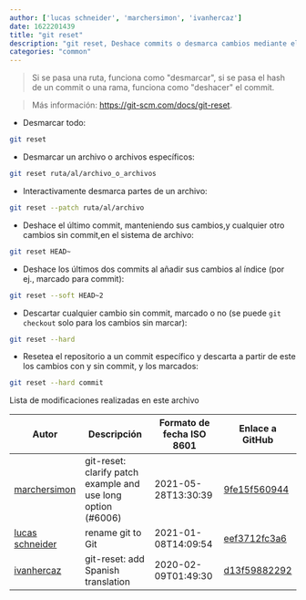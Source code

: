 ```yaml
---
author: ['lucas schneider', 'marchersimon', 'ivanhercaz']
date: 1622201439
title: "git reset"
description: "git reset, Deshace commits o desmarca cambios mediante el reseteo del actual HEAD de Git al estado especificado."
categories: "common"
---
```

> Si se pasa una ruta, funciona como "desmarcar", si se pasa el hash de un commit o una rama, funciona como "deshacer" el commit.

> Más información: <https://git-scm.com/docs/git-reset>.

- Desmarcar todo:

```bash
git reset
```

- Desmarcar un archivo o archivos específicos:

```bash
git reset ruta/al/archivo_o_archivos
```

- Interactivamente desmarca partes de un archivo:

```bash
git reset --patch ruta/al/archivo
```

- Deshace el último commit, manteniendo sus cambios,y cualquier otro cambios sin commit,en el sistema de archivo:

```bash
git reset HEAD~
```

- Deshace los últimos dos commits al añadir sus cambios al índice (por ej., marcado para commit):

```bash
git reset --soft HEAD~2
```

- Descartar cualquier cambio sin commit, marcado o no (se puede `git checkout` solo para los cambios sin marcar):

```bash
git reset --hard
```

- Resetea el repositorio a un commit específico y descarta a partir de este los cambios con y sin commit, y los marcados:

```bash
git reset --hard commit
```
Lista de modificaciones realizadas en este archivo


Autor | Descripción | Formato de fecha ISO 8601 | Enlace a GitHub
------|-----|-----|-----
[marchersimon](mailto:50295997+marchersimon@users.noreply.github.com) | git-reset: clarify patch example and use long option (#6006) | 2021-05-28T13:30:39 | [9fe15f560944](https://github.com/tldr-pages/tldr/commit/9fe15f560944e421629b70d2e1979f65a569036b)
[lucas schneider](mailto:casdpa@gmail.com) | rename git to Git | 2021-01-08T14:09:54 | [eef3712fc3a6](https://github.com/tldr-pages/tldr/commit/eef3712fc3a6a3774384b2e4ed934583c8349d75)
[ivanhercaz](mailto:ivan@ivanhercaz.com) | git-reset: add Spanish translation | 2020-02-09T01:49:30 | [d13f59882292](https://github.com/tldr-pages/tldr/commit/d13f598822929e4c9428d973a2a8358fcf6b5164)

